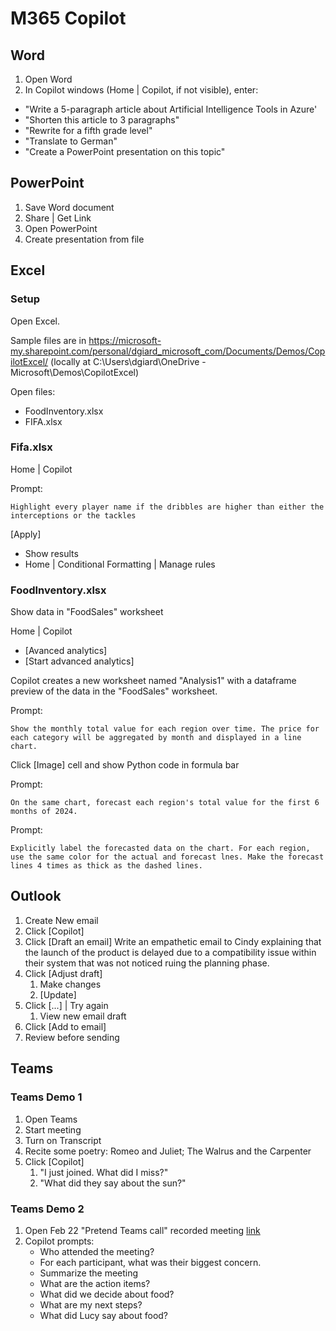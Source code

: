 # M365 Copilot

## Word

1. Open Word
2. In Copilot windows (Home | Copilot, if not visible), enter:

- "Write a 5-paragraph article about Artificial Intelligence Tools in Azure'
- "Shorten this article to 3 paragraphs"
- "Rewrite for a fifth grade level"
- "Translate to German"
- "Create a PowerPoint presentation on this topic"

## PowerPoint

1. Save Word document
2. Share | Get Link
3. Open PowerPoint
4. Create presentation from file

## Excel

### Setup

Open Excel.

Sample files are in 
https://microsoft-my.sharepoint.com/personal/dgiard_microsoft_com/Documents/Demos/CopilotExcel/
(locally at C:\Users\dgiard\OneDrive - Microsoft\Demos\CopilotExcel)

Open files:
- FoodInventory.xlsx
- FIFA.xlsx

### Fifa.xlsx

Home | Copilot

Prompt:
```
Highlight every player name if the dribbles are higher than either the interceptions or the tackles
```

[Apply]

- Show results
- Home | Conditional Formatting | Manage rules

### FoodInventory.xlsx

Show data in "FoodSales" worksheet

Home | Copilot

- [Avanced analytics]
- [Start advanced analytics]

Copilot creates a new worksheet named "Analysis1" with a dataframe preview of the data in the "FoodSales" worksheet.

Prompt:
```
Show the monthly total value for each region over time. The price for each category will be aggregated by month and displayed in a line chart.
```

Click [Image] cell and show Python code in formula bar

Prompt:
```
On the same chart, forecast each region's total value for the first 6 months of 2024.
```

Prompt:
```
Explicitly label the forecasted data on the chart. For each region, use the same color for the actual and forecast lnes. Make the forecast lines 4 times as thick as the dashed lines.
```

## Outlook

1. Create New email
2. Click [Copilot]
3. Click [Draft an email]
  Write an empathetic email to Cindy explaining that the launch of the product is delayed due to a compatibility issue within their system that was not noticed ruing the planning phase.
4. Click [Adjust draft]
   1. Make changes
   2. [Update]
5. Click [...] | Try again 
   1. View new email draft
6. Click [Add to email]
7. Review before sending

## Teams

### Teams Demo 1

1. Open Teams
2. Start meeting
3. Turn on Transcript
4. Recite some poetry: Romeo and Juliet; The Walrus and the Carpenter
5. Click [Copilot]
   1. "I just joined. What did I miss?"
   2. "What did they say about the sun?"

### Teams Demo 2

1. Open Feb 22 "Pretend Teams call" recorded meeting [link](https://microsoft-my.sharepoint.com/personal/dgiard_microsoft_com/_layouts/15/stream.aspx?id=%2Fpersonal%2Fdgiard%5Fmicrosoft%5Fcom%2FDocuments%2FRecordings%2FPretend%20Teams%20call%2D20240222%5F160924%2DMeeting%20Recording%2Emp4&referrer=StreamWebApp%2EWeb&referrerScenario=AddressBarCopiedShareExpControl%2Eview&ga=1)
1. Copilot prompts:
   - Who attended the meeting?
   - For each participant, what was their biggest concern.
   - Summarize the meeting
   - What are the action items?
   - What did we decide about food?
   - What are my next steps?
   - What did Lucy say about food?
